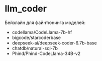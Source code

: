 # llm_coder

Бейзлайн для файнтюнинга моделей:
- codellama/CodeLlama-7b-hf
- bigcode/starcoderbase
- deepseek-ai/deepseek-coder-6.7b-base
- chatdb/natural-sql-7b
- Phind/Phind-CodeLlama-34B-v2
